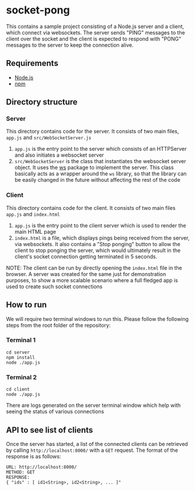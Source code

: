 # socket-pong
This contains a sample project consisting of a Node.js server and a client, which connect via websockets. The server sends "PING" messages to the client over the socket and the client is expected to respond with "PONG" messages to the server to keep the connection alive.

## Requirements
- [Node.js](https://nodejs.org/en/)
- [npm](https://www.npmjs.com/)

## Directory structure

### Server
This directory contains code for the server. It consists of two main files, `app.js` and `src/WebSocketServer.js`
1. `app.js` is the entry point to the server which consists of an HTTPServer and also initiates a websocket server
2. `src/WebSocketServer` is the class that instantiates the websocket server object. It uses the [ws](https://github.com/websockets/ws) package to implement the server. This class basically acts as a wrapper around the `ws` library, so that the library can be easily changed in the future without affecting the rest of the code

### Client
This directory contains code for the client. It consists of two main files `app.js` and `index.html`
1. `app.js` is the entry point to the client server which is used to render the main HTML page
2. `index.html` is a file, which displays pings being received from the server, via websockets. It also contains a "Stop ponging" button to allow the client to stop ponging the server, which would ultimately result in the client's socket connection getting terminated in 5 seconds.

NOTE: The client can be run by directly opening the `index.html` file in the browser. A server was created for the same just for demonstration purposes, to show a more scalable scenario where a full fledged app is used to create such socket connections

## How to run

We will require two terminal windows to run this. Please follow the following steps from the root folder of the repository:

### Terminal 1
```
cd server
npm install
node ./app.js
```

### Terminal 2
```
cd client
node ./app.js
```

There are logs generated on the server terminal window which help with seeing the status of various connections

## API to see list of clients

Once the server has started, a list of the connected clients can be retrieved by calling `http://localhost:8000/` with a `GET` request. The format of the response is as follows:
```
URL: http://localhost:8000/
METHOD: GET
RESPONSE:
{ "ids" : [ id1<String>, id2<String>, ... ]"
```
